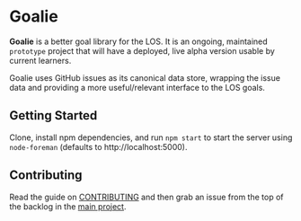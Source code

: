 # Goalie

**Goalie** is a better goal library for the LOS. It is an ongoing, maintained `prototype` project that will have a deployed, live alpha version usable by current learners.

Goalie uses GitHub issues as its canonical data store, wrapping the issue data and providing a more useful/relevant interface to the LOS goals.

## Getting Started

Clone, install npm dependencies, and run `npm start` to start the server using `node-foreman` (defaults to http://localhost:5000).

## Contributing

Read the guide on [CONTRIBUTING][contributing] and then grab an issue from the top of the backlog in the [main project][main-project].

[contributing]: ./CONTRIBUTING.md
[main-project]: https://github.com/GuildCrafts/goalie/projects/1

